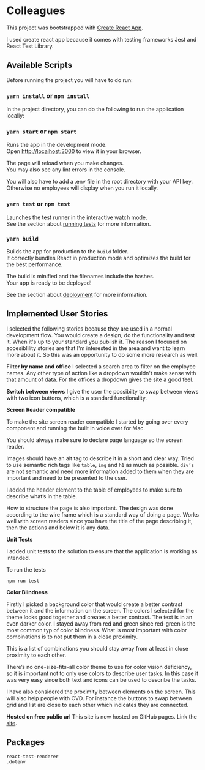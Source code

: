 # Colleagues

This project was bootstrapped with [Create React App](https://github.com/facebook/create-react-app).

I used create react app because it comes with testing frameworks Jest and React Test Library.

## Available Scripts

Before running the project you will have to do run:

### `yarn install` or `npm install`

In the project directory, you can do the following to run the application locally:

### `yarn start` or `npm start`

Runs the app in the development mode.\
Open [http://localhost:3000](http://localhost:3000) to view it in your browser.

The page will reload when you make changes.\
You may also see any lint errors in the console.

You will also have to add a .env file in the root directory with your API key. Otherwise no employees will display when you run it locally.

### `yarn test` or `npm test`

Launches the test runner in the interactive watch mode.\
See the section about [running tests](https://facebook.github.io/create-react-app/docs/running-tests) for more information.

### `yarn build`

Builds the app for production to the `build` folder.\
It correctly bundles React in production mode and optimizes the build for the best performance.

The build is minified and the filenames include the hashes.\
Your app is ready to be deployed!

See the section about [deployment](https://facebook.github.io/create-react-app/docs/deployment) for more information.

## Implemented User Stories

I selected the following stories because they are used in a normal development flow. You would create a design, do the functionality and test it. When it's up to your standard you publish it. The reason I focused on accesiblility stories are that I'm interested in the area and want to learn more about it. So this was an opportunity to do some more research as well.

**Filter by name and office**
I selected a search area to filter on the employee names. Any other type of action like a dropdown wouldn't make sense with that amount of data. For the offices a dropdown gives the site a good feel.

**Switch between views**
I give the user the possibilty to swap between views with two icon buttons, which is a standard functionality.

**Screen Reader compatible**

To make the site screen reader compatible I started by going over every component and running the built in voice over for Mac.

You should always make sure to declare page language so the screen reader.

Images should have an alt tag to describe it in a short and clear way.
Tried to use semantic rich tags like `table`, `img` and `h1` as much as possible. `div’s` are not semantic and need more information added to them when they are important and need to be presented to the user.

I added the header element to the table of employees to make sure to describe what’s in the table.

How to structure the page is also important. The design was done according to the wire frame which is a standard way of doing a page. Works well with screen readers since you have the title of the page describing it, then the actions and below it is any data.

**Unit Tests**

I added unit tests to the solution to ensure that the application is working as intended.

To run the tests

```
npm run test
```

**Color Blindness**

Firstly I picked a background color that would create a better contrast between it and the information on the screen. The colors I selected for the theme looks good together and creates a better contrast. The text is in an even darker color. I stayed away from red and green since red-green is the most common typ of color blindness. What is most important with color combinations is to not put them in a close proximity.

This is a list of combinations you should stay away from at least in close proximity to each other.

There’s no one-size-fits-all color theme to use for color vision deficiency, so it is important not to only use colors to describe user tasks. In this case it was very easy since both text and icons can be used to describe the tasks.

I have also considered the proximity between elements on the screen. This will also help people with CVD. For instance the buttons to swap between grid and list are close to each other which indicates they are connected.

**Hosted on free public url**
This site is now hosted on GitHub pages. Link the [site](http://juliahammenberg.github.io/tretton).

## Packages

```
react-test-renderer
.dotenv
```
